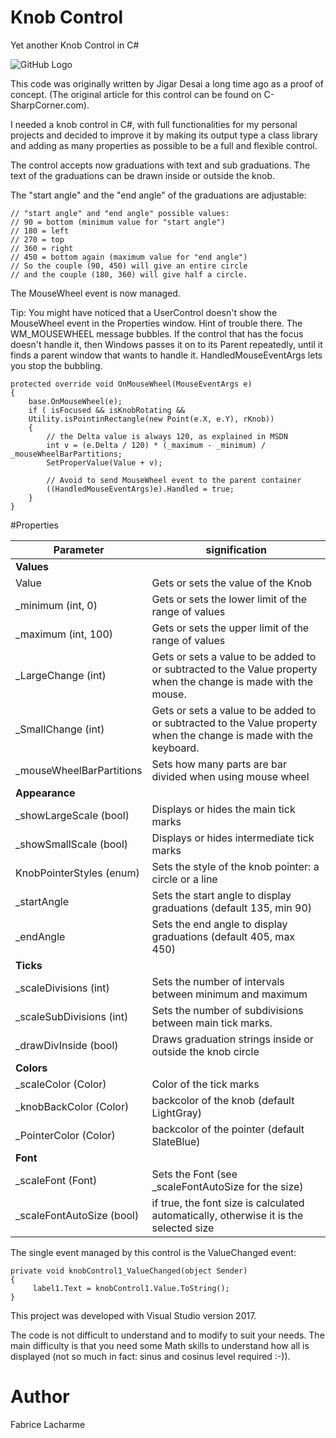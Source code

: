 # Knob Control
Yet another Knob Control in C#

![GitHub Logo](/gifs/knobcontrol.jpg)

This code was originally written by Jigar Desai a long time ago as a proof of concept. (The original article for this control can be found on C-SharpCorner.com).

I needed a knob control in C#, with full functionalities for my personal projects and decided to improve it by making its output type a class library and adding as many properties as possible to be a full and flexible control.

The control accepts now graduations with text and sub graduations.
The text of the graduations can be drawn inside or outside the knob.

The "start angle" and the "end angle" of the graduations are adjustable:
```
// "start angle" and "end angle" possible values:
// 90 = bottom (minimum value for "start angle")
// 180 = left
// 270 = top
// 360 = right
// 450 = bottom again (maximum value for "end angle")
// So the couple (90, 450) will give an entire circle 
// and the couple (180, 360) will give half a circle.
```

The MouseWheel event is now managed.

Tip: You might have noticed that a UserControl doesn't show the MouseWheel event in the Properties window. 
Hint of trouble there. The WM_MOUSEWHEEL message bubbles. 
If the control that has the focus doesn't handle it, then Windows passes it on to its Parent repeatedly, until it finds a parent window that wants to handle it.
HandledMouseEventArgs lets you stop the bubbling.

```
protected override void OnMouseWheel(MouseEventArgs e)
{           
    base.OnMouseWheel(e);
    if ( isFocused && isKnobRotating && 
    Utility.isPointinRectangle(new Point(e.X, e.Y), rKnob))
    {                
        // the Delta value is always 120, as explained in MSDN
        int v = (e.Delta / 120) * (_maximum - _minimum) / _mouseWheelBarPartitions;
        SetProperValue(Value + v);

        // Avoid to send MouseWheel event to the parent container
        ((HandledMouseEventArgs)e).Handled = true;
    }
}
```

#Properties

Parameter | signification
------------ | -------------
**Values**                | 
Value                     | Gets or sets the value of the Knob 
_minimum (int, 0)         | Gets or sets the lower limit of the range of values 
_maximum (int, 100)       | Gets or sets the upper limit of the range of values 
_LargeChange (int)        | Gets or sets a value to be added to or subtracted to the Value property when the change is made with the mouse. 
_SmallChange (int)        | Gets or sets a value to be added to or subtracted to the Value property when the change is made with the keyboard. 
_mouseWheelBarPartitions  | Sets how many parts are bar divided when using mouse wheel 
**Appearance**            | 
_showLargeScale (bool)    | Displays or hides the main tick marks 
_showSmallScale (bool)    | Displays or hides intermediate tick marks 
KnobPointerStyles (enum)  | Sets the style of the knob pointer: a circle or a line 
_startAngle               | Sets the start angle to display graduations (default 135, min 90) 
_endAngle                 | Sets the end angle to display graduations (default 405, max 450) 
**Ticks**                 | 
_scaleDivisions (int)     | Sets the number of intervals between minimum and maximum 
_scaleSubDivisions (int)  | Sets the number of subdivisions between main tick marks. 
_drawDivInside (bool)     | Draws graduation strings inside or outside the knob circle 
**Colors**                | 
_scaleColor (Color)       | Color of the tick marks 
_knobBackColor (Color)    | backcolor of the knob (default LightGray) 
_PointerColor (Color)     | backcolor of the pointer (default SlateBlue) 
**Font**                  | 
_scaleFont (Font)         | Sets the Font (see _scaleFontAutoSize for the size) 
_scaleFontAutoSize (bool) | if true, the font size is calculated automatically, otherwise it is the selected size 



The single event managed by this control is the ValueChanged event:
```
private void knobControl1_ValueChanged(object Sender)
{
     label1.Text = knobControl1.Value.ToString();
}
```
This project was developed with Visual Studio version 2017.

The code is not difficult to understand and to modify to suit your needs. 
The main difficulty is that you need some Math skills to understand how all is displayed (not so much in fact: sinus and cosinus level required :-)).

# Author
Fabrice Lacharme

